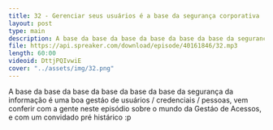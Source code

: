 ```yaml
---
title: 32 - Gerenciar seus usuários é a base da segurança corporativa
layout: post
type: main
description: A base da base da base da base da base da base da segurança da informação é uma boa gestáo de usuários / credenciais / pessoas, vem conferir com a gente neste episódio sobre o mundo da Gestáo de Acessos, e com um convidado pré histárico :p
file: https://api.spreaker.com/download/episode/40161846/32.mp3
length: 60:00
videoid: DttjPQIvwiE
cover: "../assets/img/32.png"
---
```


A base da base da base da base da base da base da segurança da informação é uma boa gestáo de usuários / credenciais / pessoas, vem conferir com a gente neste episódio sobre o mundo da Gestáo de Acessos, e com um convidado pré histárico :p